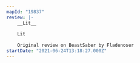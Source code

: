 ```yaml
---
mapId: "19837"
review: |-
    __Lit__
    
    Lit
    
    Original review on BeastSaber by Fladenoser
startDate: "2021-06-24T13:18:27.000Z"
---
```

